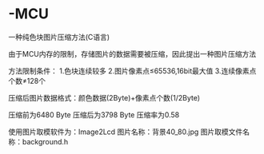 # -MCU
一种纯色块图片压缩方法(C语言)

由于MCU内存的限制，存储图片的数据需要被压缩，因此提出一种图片压缩方法

方法限制条件：
1.色块连续较多
2.图片像素点≤65536,16bit最大值
3.连续像素点个数≠128个

压缩后图片数据格式：颜色数据(2Byte)+像素点个数(1/2Byte)

压缩前为6480 Byte
压缩后为3798 Byte
压缩率为0.58

使用图片取模软件为：Image2Lcd
图片名称：背景40_80.jpg
图片取模文件名称：background.h

